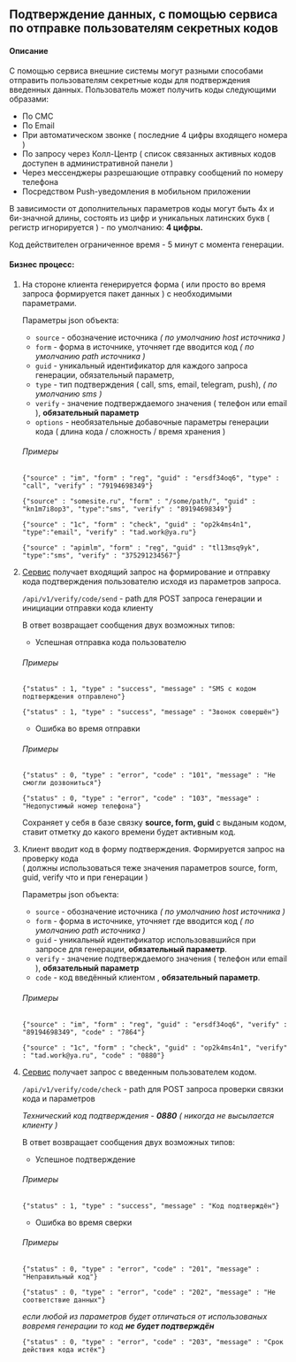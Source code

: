 ## Подтверждение данных, с помощью сервиса по отправке пользователям секретных кодов

#### Описание
С помощью сервиса внешние системы могут разными способами отправить пользователям секретные коды для подтверждения введенных данных. Пользователь может получить коды следующими образами:
* По СМС
* По Email
* При автоматическом звонке ( последние 4 цифры входящего номера )
* По запросу через Колл-Центр ( список связанных активных кодов доступен в административной панели )
* Через мессенджеры разрешающие отправку сообщений по номеру телефона
* Посредством Push-уведомления в мобильном приложении

В зависимости от дополнительных параметров коды могут быть 4х и 6и-значной длины, состоять из цифр и уникальных латинских букв ( регистр игнорируется ) - по умолчанию: **4 цифры.**

Код действителен ограниченное время - 5 минут с момента генерации.


#### Бизнес процесс:

1. На стороне клиента генерируется форма ( или просто во время запроса формируется пакет данных ) с необходимыми параметрами.

    Параметры json объекта:
    * `source` - обозначение источника *( по умолчанию host источника )*
    * `form` - форма в источнике, уточняет где вводится код *( по умолчанию path источника )*
    * `guid` - уникальный идентификатор для каждого запроса генерации, обязательный параметр,
    * `type` - тип подтверждения ( call, sms, email, telegram, push), *( по умолчанию sms )*
    * `verify` - значение подтверждаемого значения ( телефон или email ), **обязательный параметр**
    * `options` - необязательные добавочные параметры генерации кода ( длина кода / сложность / время хранения )
    
    ###### Примеры
    ```
    {"source" : "im", "form" : "reg", "guid" : "ersdf34oq6", "type" : "call", "verify" : "79194698349"}
    ```
    ```
    {"source" : "somesite.ru", "form" : "/some/path/", "guid" : "kn1m7i8op3", "type":"sms", "verify" : "89194698349"}
    ```
    ```
    {"source" : "1c", "form" : "check", "guid" : "op2k4ms4n1", "type":"email", "verify" : "tad.work@ya.ru"}
    ```
    ```
    {"source" : "apimlm", "form" : "reg", "guid" : "tl13msq9yk", "type":"sms", "verify" : "375291234567"}
    ```
    
2. [Сервис][service] получает входящий запрос на формирование и отправку кода подтверждения пользователю исходя из параметров запроса.
    
	`/api/v1/verify/code/send` - path для POST запроса генерации и инициации отправки кода клиенту
	
	В ответ возвращает сообщения двух возможных типов: 
	* Успешная отправка кода пользователю
	
    ###### Примеры	
	```
	{"status" : 1, "type" : "success", "message" : "SMS с кодом подтверждения отправлено"}
    ```
	```
	{"status" : 1, "type" : "success", "message" : "Звонок совершён"}
    ```
    
    * Ошибка во время отправки
    
    ###### Примеры    
	```
	{"status" : 0, "type" : "error", "code" : "101", "message" : "Не смогли дозвониться"}
    ```
	```
	{"status" : 0, "type" : "error", "code" : "103", "message" : "Недопустимый номер телефона"}
    ```
    
    Сохраняет у себя в базе связку __source, form, guid__ с выданым кодом, ставит отметку до какого времени будет активным код. 

3. Клиент вводит код в форму подтверждения. Формируется запрос на проверку кода<br/>
    ( должны использоваться теже значения параметров source, form, guid, verify что и при генерации )

    Параметры json объекта:
    * `source` - обозначение источника *( по умолчанию host источника )*
    * `form` - форма в источнике, уточняет где вводится код  *( по умолчанию path источника )*
    * `guid` - уникальный идентификатор использовавшийся при запросе для генерации, **обязательный параметр**.
    * `verify` - значение подтверждаемого значения ( телефон или email ), **обязательный параметр**
    * `code` - код введённый клиентом , **обязательный параметр**.
    
    ###### Примеры
    ```
    {"source" : "im", "form" : "reg", "guid" : "ersdf34oq6", "verify" : "89194698349", "code" : "7864"}
    ```
    ```
    {"source" : "1c", "form" : "check", "guid" : "op2k4ms4n1", "verify" : "tad.work@ya.ru", "code" : "0880"}
    ```
    

4. [Сервис][service] получает запрос c введенным пользователем кодом.
    
    `/api/v1/verify/code/check` - path для POST запроса проверки связки кода и параметров

    *Технический код подтверждения - __0880__ ( никогда не высылается клиенту )*
    
	В ответ возвращает сообщения двух возможных типов: 
	* Успешное подтверждение
	
    ###### Примеры	
	```
	{"status" : 1, "type" : "success", "message" : "Код подтверждён"}
    ```
    
    * Ошибка во время сверки
    
    ###### Примеры    
	```
	{"status" : 0, "type" : "error", "code" : "201", "message" : "Неправильный код"}
    ```
	```
	{"status" : 0, "type" : "error", "code" : "202", "message" : "Не соответствие данных"} 
    ```
    *если любой из параметров будет отличаться от использованых вовремя генерации то код __не будет подтверждён__* 
	```
	{"status" : 0, "type" : "error", "code" : "203", "message" : "Срок действия кода истёк"}
    ```
     
    
[service]:https://auth.tentorium.ru